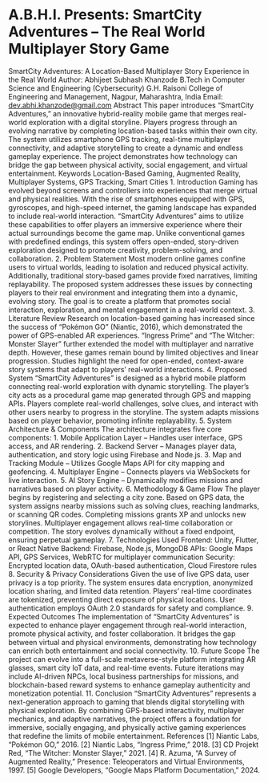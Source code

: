 # A.B.H.I. Presents: SmartCity Adventures – The Real World Multiplayer Story Game
SmartCity Adventures: A Location-Based Multiplayer Story Experience in the Real World Author: Abhijeet Subhash Khanzode B.Tech in Computer Science and Engineering (Cybersecurity) G.H. Raisoni College of Engineering and Management, Nagpur, Maharashtra, India Email: dev.abhi.khanzode@gmail.com Abstract This paper introduces “SmartCity Adventures,” an innovative hybrid-reality mobile game that merges real-world exploration with a digital storyline. Players progress through an evolving narrative by completing location-based tasks within their own city. The system utilizes smartphone GPS tracking, real-time multiplayer connectivity, and adaptive storytelling to create a dynamic and endless gameplay experience. The project demonstrates how technology can bridge the gap between physical activity, social engagement, and virtual entertainment. Keywords Location-Based Gaming, Augmented Reality, Multiplayer Systems, GPS Tracking, Smart Cities 1. Introduction Gaming has evolved beyond screens and controllers into experiences that merge virtual and physical realities. With the rise of smartphones equipped with GPS, gyroscopes, and high-speed internet, the gaming landscape has expanded to include real-world interaction. “SmartCity Adventures” aims to utilize these capabilities to offer players an immersive experience where their actual surroundings become the game map. Unlike conventional games with predefined endings, this system offers open-ended, story-driven exploration designed to promote creativity, problem-solving, and collaboration. 2. Problem Statement Most modern online games confine users to virtual worlds, leading to isolation and reduced physical activity. Additionally, traditional story-based games provide fixed narratives, limiting replayability. The proposed system addresses these issues by connecting players to their real environment and integrating them into a dynamic, evolving story. The goal is to create a platform that promotes social interaction, exploration, and mental engagement in a real-world context. 3. Literature Review Research on location-based gaming has increased since the success of “Pokémon GO” (Niantic, 2016), which demonstrated the power of GPS-enabled AR experiences. “Ingress Prime” and “The Witcher: Monster Slayer” further extended the model with multiplayer and narrative depth. However, these games remain bound by limited objectives and linear progression. Studies highlight the need for open-ended, context-aware story systems that adapt to players’ real-world interactions. 4. Proposed System “SmartCity Adventures” is designed as a hybrid mobile platform connecting real-world exploration with dynamic storytelling. The player’s city acts as a procedural game map generated through GPS and mapping APIs. Players complete real-world challenges, solve clues, and interact with other users nearby to progress in the storyline. The system adapts missions based on player behavior, promoting infinite replayability. 5. System Architecture & Components The architecture integrates five core components: 1. Mobile Application Layer – Handles user interface, GPS access, and AR rendering. 2. Backend Server – Manages player data, authentication, and story logic using Firebase and Node.js. 3. Map and Tracking Module – Utilizes Google Maps API for city mapping and geofencing. 4. Multiplayer Engine – Connects players via WebSockets for live interaction. 5. AI Story Engine – Dynamically modifies missions and narratives based on player activity. 6. Methodology & Game Flow The player begins by registering and selecting a city zone. Based on GPS data, the system assigns nearby missions such as solving clues, reaching landmarks, or scanning QR codes. Completing missions grants XP and unlocks new storylines. Multiplayer engagement allows real-time collaboration or competition. The story evolves dynamically without a fixed endpoint, ensuring perpetual gameplay. 7. Technologies Used Frontend: Unity, Flutter, or React Native Backend: Firebase, Node.js, MongoDB APIs: Google Maps API, GPS Services, WebRTC for multiplayer communication Security: Encrypted location data, OAuth-based authentication, Cloud Firestore rules 8. Security & Privacy Considerations Given the use of live GPS data, user privacy is a top priority. The system ensures data encryption, anonymized location sharing, and limited data retention. Players’ real-time coordinates are tokenized, preventing direct exposure of physical locations. User authentication employs OAuth 2.0 standards for safety and compliance. 9. Expected Outcomes The implementation of “SmartCity Adventures” is expected to enhance player engagement through real-world interaction, promote physical activity, and foster collaboration. It bridges the gap between virtual and physical environments, demonstrating how technology can enrich both entertainment and social connectivity. 10. Future Scope The project can evolve into a full-scale metaverse-style platform integrating AR glasses, smart city IoT data, and real-time events. Future iterations may include AI-driven NPCs, local business partnerships for missions, and blockchain-based reward systems to enhance gameplay authenticity and monetization potential. 11. Conclusion “SmartCity Adventures” represents a next-generation approach to gaming that blends digital storytelling with physical exploration. By combining GPS-based interactivity, multiplayer mechanics, and adaptive narratives, the project offers a foundation for immersive, socially engaging, and physically active gaming experiences that redefine the limits of mobile entertainment. References [1] Niantic Labs, “Pokémon GO,” 2016. [2] Niantic Labs, “Ingress Prime,” 2018. [3] CD Projekt Red, “The Witcher: Monster Slayer,” 2021. [4] R. Azuma, “A Survey of Augmented Reality,” Presence: Teleoperators and Virtual Environments, 1997. [5] Google Developers, “Google Maps Platform Documentation,” 2024.
